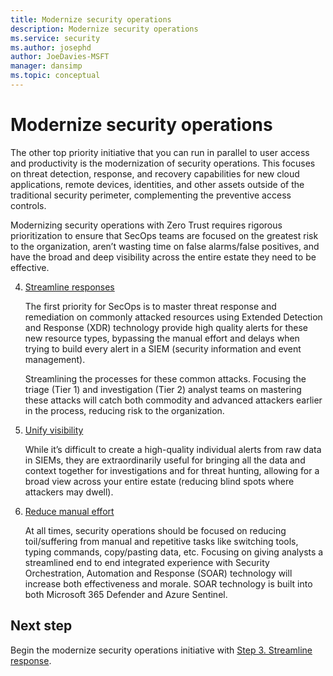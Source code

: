```yaml
---
title: Modernize security operations
description: Modernize security operations 
ms.service: security
ms.author: josephd
author: JoeDavies-MSFT
manager: dansimp
ms.topic: conceptual
---
```


# Modernize security operations

The other top priority initiative that you can run in parallel to user access and productivity is the modernization of security operations. This focuses on threat detection, response, and recovery capabilities for new cloud applications, remote devices, identities, and other assets outside of the traditional security perimeter, complementing the preventive access controls. 

Modernizing security operations with Zero Trust requires rigorous prioritization to ensure that SecOps teams are focused on the greatest risk to the organization, aren’t wasting time on false alarms/false positives, and have the broad and deep visibility across the entire estate they need to be effective. 

4. [Streamline responses](modernize-security-operations-streamline-response.md)
 
   The first priority for SecOps is to master threat response and remediation on commonly attacked resources using Extended Detection and Response (XDR) technology provide high quality alerts for these new resource types, bypassing the manual effort and delays when trying to build every alert in a SIEM (security information and event management). 

   Streamlining the processes for these common attacks. Focusing the triage (Tier 1) and investigation (Tier 2) analyst teams on mastering these attacks will catch both commodity and advanced attackers earlier in the process, reducing risk to the organization. 
 
5. [Unify visibility](modernize-security-operations-unify-visibility.md)

   While it’s difficult to create a high-quality individual alerts from raw data in SIEMs, they are extraordinarily useful for bringing all the data and context together for investigations and for threat hunting, allowing for a broad view across your entire estate (reducing blind spots where attackers may dwell). 

6. [Reduce manual effort](modernize-security-operations-reduce-manual-effort.md)

   At all times, security operations should be focused on reducing toil/suffering from manual and repetitive tasks like switching tools, typing commands, copy/pasting data, etc. Focusing on giving analysts a streamlined end to end integrated experience with Security Orchestration, Automation and Response (SOAR) technology will increase both effectiveness and morale. SOAR technology is built into both Microsoft 365 Defender and Azure Sentinel. 

## Next step

Begin the modernize security operations initiative with [Step 3. Streamline response](modernize-security-operations-streamline-response.md).
